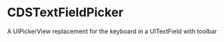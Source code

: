 CDSTextFieldPicker
==================

A UIPickerView replacement for the keyboard in a UITextField with toolbar
